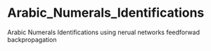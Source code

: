 # Arabic_Numerals_Identifications
 Arabic Numerals Identifications using nerual networks feedforwad backpropagation
